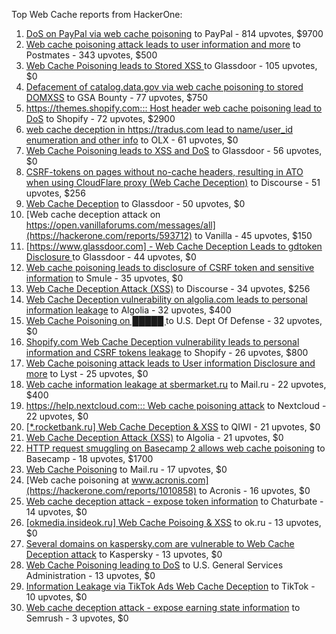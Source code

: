 Top Web Cache reports from HackerOne:

1. [DoS on PayPal via web cache poisoning](https://hackerone.com/reports/622122) to PayPal - 814 upvotes, $9700
2. [Web cache poisoning attack leads to user information and more](https://hackerone.com/reports/492841) to Postmates - 343 upvotes, $500
3. [Web Cache Poisoning leads to Stored XSS ](https://hackerone.com/reports/1424094) to Glassdoor - 105 upvotes, $0
4. [Defacement of catalog.data.gov via web cache poisoning to stored DOMXSS](https://hackerone.com/reports/303730) to GSA Bounty - 77 upvotes, $750
5. [https://themes.shopify.com::: Host header web cache poisoning lead to DoS](https://hackerone.com/reports/1096609) to Shopify - 72 upvotes, $2900
6. [web cache deception in https://tradus.com lead to name/user_id enumeration and other info](https://hackerone.com/reports/537564) to OLX - 61 upvotes, $0
7. [Web Cache Poisoning leads to XSS and DoS](https://hackerone.com/reports/1621540) to Glassdoor - 56 upvotes, $0
8. [CSRF-tokens on pages without no-cache headers, resulting in ATO when using CloudFlare proxy (Web Cache Deception)](https://hackerone.com/reports/260697) to Discourse - 51 upvotes, $256
9. [Web Cache Deception](https://hackerone.com/reports/2265400) to Glassdoor - 50 upvotes, $0
10. [Web cache deception attack on https://open.vanillaforums.com/messages/all](https://hackerone.com/reports/593712) to Vanilla - 45 upvotes, $150
11. [[https://www.glassdoor.com] -  Web Cache Deception Leads to gdtoken Disclosure ](https://hackerone.com/reports/1343086) to Glassdoor - 44 upvotes, $0
12. [Web cache poisoning leads to disclosure of CSRF token and sensitive information](https://hackerone.com/reports/504514) to Smule - 35 upvotes, $0
13. [Web Cache Deception Attack (XSS)](https://hackerone.com/reports/394016) to Discourse - 34 upvotes, $256
14. [Web Cache Deception vulnerability on algolia.com leads to personal information leakage](https://hackerone.com/reports/1530066) to Algolia - 32 upvotes, $400
15. [Web Cache Poisoning on  █████ ](https://hackerone.com/reports/1183263) to U.S. Dept Of Defense - 32 upvotes, $0
16. [Shopify.com Web Cache Deception vulnerability leads to personal information and CSRF tokens leakage](https://hackerone.com/reports/1271944) to Shopify - 26 upvotes, $800
17. [Web Cache poisoning attack leads to User information Disclosure and more](https://hackerone.com/reports/631589) to Lyst - 25 upvotes, $0
18. [Web cache information leakage at sbermarket.ru](https://hackerone.com/reports/893353) to Mail.ru - 22 upvotes, $400
19. [https://help.nextcloud.com::: Web cache poisoning attack](https://hackerone.com/reports/429747) to Nextcloud - 22 upvotes, $0
20. [[*.rocketbank.ru] Web Cache Deception & XSS](https://hackerone.com/reports/415168) to QIWI - 21 upvotes, $0
21. [Web Cache Deception Attack (XSS)](https://hackerone.com/reports/504261) to Algolia - 21 upvotes, $0
22. [HTTP request smuggling on Basecamp 2 allows web cache poisoning](https://hackerone.com/reports/919175) to Basecamp - 18 upvotes, $1700
23. [Web Cache Poisoning](https://hackerone.com/reports/534297) to Mail.ru - 17 upvotes, $0
24. [Web cache poisoning at www.acronis.com](https://hackerone.com/reports/1010858) to Acronis - 16 upvotes, $0
25. [Web cache deception attack - expose token information](https://hackerone.com/reports/397508) to Chaturbate - 14 upvotes, $0
26. [[okmedia.insideok.ru] Web Cache Poisoing & XSS](https://hackerone.com/reports/550266) to ok.ru - 13 upvotes, $0
27. [Several domains on kaspersky.com are vulnerable to Web Cache Deception attack](https://hackerone.com/reports/1185028) to Kaspersky - 13 upvotes, $0
28. [Web Cache Poisoning leading to DoS](https://hackerone.com/reports/1346618) to U.S. General Services Administration - 13 upvotes, $0
29. [Information Leakage via TikTok Ads Web Cache Deception](https://hackerone.com/reports/1484468) to TikTok - 10 upvotes, $0
30. [Web cache deception attack - expose earning state information](https://hackerone.com/reports/439021) to Semrush - 3 upvotes, $0
